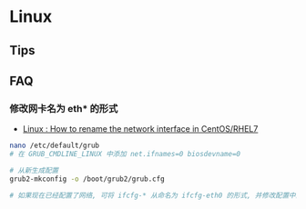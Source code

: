 # Linux

## Tips

## FAQ
### 修改网卡名为 eth* 的形式
* [Linux : How to rename the network interface in CentOS/RHEL7](http://www.itechlounge.net/2016/04/linux-how-to-rename-the-network-interface-in-centosrhel7/)

```bash
nano /etc/default/grub
# 在 GRUB_CMDLINE_LINUX 中添加 net.ifnames=0 biosdevname=0

# 从新生成配置
grub2-mkconfig -o /boot/grub2/grub.cfg

# 如果现在已经配置了网络, 可将 ifcfg-* 从命名为 ifcfg-eth0 的形式, 并修改配置中的 NAME 和 DEVICE
```
